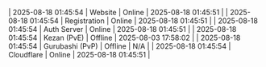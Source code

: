 | 2025-08-18 01:45:54 | Website | Online | 2025-08-18 01:45:51 |
| 2025-08-18 01:45:54 | Registration | Online | 2025-08-18 01:45:51 |
| 2025-08-18 01:45:54 | Auth Server | Online | 2025-08-18 01:45:51 |
| 2025-08-18 01:45:54 | Kezan (PvE) | Offline | 2025-08-03 17:58:02 |
| 2025-08-18 01:45:54 | Gurubashi (PvP) | Offline | N/A |
| 2025-08-18 01:45:54 | Cloudflare | Online | 2025-08-18 01:45:51 |
